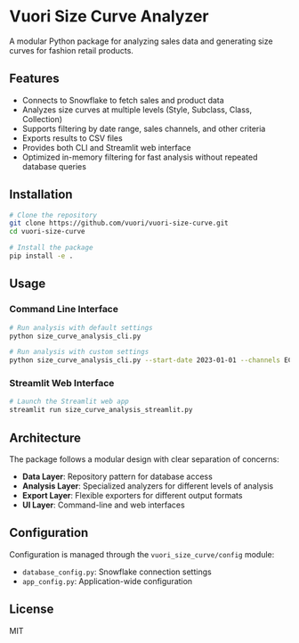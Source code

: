 # Vuori Size Curve Analyzer

A modular Python package for analyzing sales data and generating size curves for fashion retail products.

## Features

- Connects to Snowflake to fetch sales and product data
- Analyzes size curves at multiple levels (Style, Subclass, Class, Collection)
- Supports filtering by date range, sales channels, and other criteria
- Exports results to CSV files
- Provides both CLI and Streamlit web interface
- Optimized in-memory filtering for fast analysis without repeated database queries

## Installation

```bash
# Clone the repository
git clone https://github.com/vuori/vuori-size-curve.git
cd vuori-size-curve

# Install the package
pip install -e .
```

## Usage

### Command Line Interface

```bash
# Run analysis with default settings
python size_curve_analysis_cli.py

# Run analysis with custom settings
python size_curve_analysis_cli.py --start-date 2023-01-01 --channels ECOM,RETAIL --min-sales 50 --output-dir my_results
```

### Streamlit Web Interface

```bash
# Launch the Streamlit web app
streamlit run size_curve_analysis_streamlit.py
```

## Architecture

The package follows a modular design with clear separation of concerns:

- **Data Layer**: Repository pattern for database access
- **Analysis Layer**: Specialized analyzers for different levels of analysis
- **Export Layer**: Flexible exporters for different output formats
- **UI Layer**: Command-line and web interfaces

## Configuration

Configuration is managed through the `vuori_size_curve/config` module:

- `database_config.py`: Snowflake connection settings
- `app_config.py`: Application-wide configuration

## License

MIT